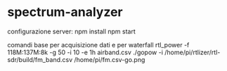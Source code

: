 # spectrum-analyzer

configurazione server:
npm install
npm start

comandi base per acquisizione dati e per waterfall
rtl_power -f 118M:137M:8k -g 50 -i 10 -e 1h airband.csv
./gopow -i /home/pi/rtlizer/rtl-sdr/build/fm_band.csv /home/pi/fm.csv-go.png

